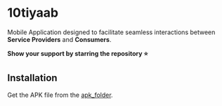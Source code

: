 # 10tiyaab
Mobile Application designed to facilitate seamless interactions between **Service Providers** and **Consumers**.


**Show your support by starring the repository ⭐️**
## Installation

Get the APK file from the [apk_folder](https://github.com/osamajaved07/10tiyaab/tree/main/Apk%20Folder).
